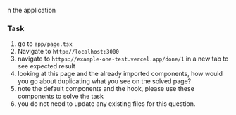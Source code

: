 n the application

### Task

1. go to `app/page.tsx`
1. Navigate to `http://localhost:3000`
1. navigate to `https://example-one-test.vercel.app/done/1` in a new tab to see expected result
1. looking at this page and the already imported components, how would you go about duplicating what you see on the solved page?
1. note the default components and the hook, please use these components to solve the task
1. you do not need to update any existing files for this question.
